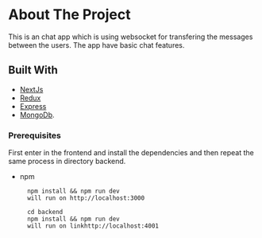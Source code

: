 # About The Project

This is an chat app which is using websocket for transfering the messages between the users. The app have basic chat features.

## Built With

- [NextJs](https://nextjs.org/)
- [Redux](https://redux.js.org/)
- [Express](https://expressjs.com/)
- [MongoDb](https://www.mongodb.com/).

### Prerequisites

First enter in the frontend and install the dependencies and then repeat the same process in directory backend.

- npm

  ```cd frontend
    npm install && npm run dev
    will run on http://localhost:3000

    cd backend
    npm install && npm run dev
    will run on linkhttp://localhost:4001
  ```
